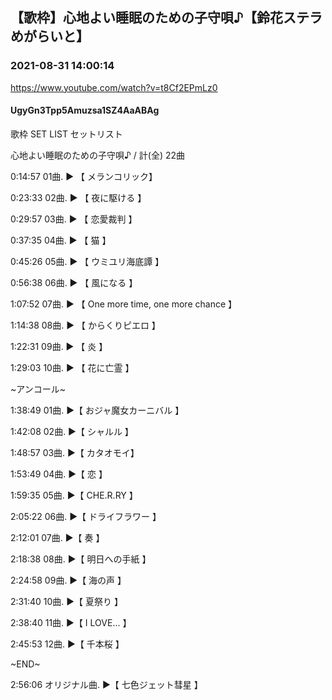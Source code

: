 ## 【歌枠】心地よい睡眠のための子守唄♪【鈴花ステラめがらいと】
### 2021-08-31 14:00:14
https://www.youtube.com/watch?v=t8Cf2EPmLz0
#### UgyGn3Tpp5Amuzsa1SZ4AaABAg
歌枠  SET LIST セットリスト 

心地よい睡眠のための子守唄♪ / 計(全) 22曲



0:14:57 01曲. ▶ 【 メランコリック】

0:23:33 02曲. ▶ 【 夜に駆ける 】

0:29:57 03曲. ▶ 【 恋愛裁判 】

0:37:35 04曲. ▶ 【 猫 】

0:45:26 05曲. ▶ 【 ウミユリ海底譚 】

0:56:38 06曲. ▶ 【 風になる 】

1:07:52 07曲. ▶ 【 One more time, one more chance 】

1:14:38 08曲. ▶ 【 からくりピエロ 】

1:22:31 09曲. ▶ 【 炎 】

1:29:03 10曲. ▶ 【 花に亡霊 】



~アンコール~

1:38:49 01曲. ▶【 おジャ魔女カーニバル 】

1:42:08 02曲. ▶【 シャルル 】

1:48:57 03曲. ▶【 カタオモイ】

1:53:49 04曲. ▶【 恋 】

1:59:35 05曲. ▶【 CHE.R.RY 】

2:05:22 06曲. ▶【 ドライフラワー 】

2:12:01 07曲. ▶【 奏 】

2:18:38 08曲. ▶【 明日への手紙 】

2:24:58 09曲. ▶【 海の声 】

2:31:40 10曲. ▶【 夏祭り 】

2:38:40 11曲. ▶【 I LOVE... 】

2:45:53 12曲. ▶【 千本桜 】



~END~

2:56:06 オリジナル曲. ▶【 七色ジェット彗星 】

